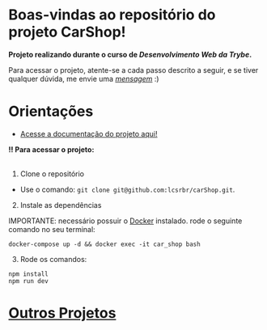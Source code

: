  # Boas-vindas ao repositório do projeto CarShop!

<strong>Projeto realizando durante o curso de _Desenvolvimento Web da Trybe_.</strong>

Para acessar o projeto, atente-se a cada passo descrito a seguir, e se tiver qualquer dúvida, me envie uma _[mensagem](https://portfolio-bay-omega-17.vercel.app/contact)_ :)

# Orientações

  - [Acesse a documentação do projeto aqui!](https://) 

  <summary><strong>‼️ Para acessar o projeto: </strong></summary><br />

  1. Clone o repositório

  - Use o comando: `git clone git@github.com:lcsrbr/carShop.git`.

  2. Instale as dependências

IMPORTANTE: necessário possuir o [Docker](https://docs.docker.com/engine/install/ubuntu/) instalado.
rode o seguinte comando no seu terminal:
```
docker-compose up -d && docker exec -it car_shop bash
```
  3. Rode os comandos:
```
npm install
npm run dev
```

  # [Outros Projetos](https://portfolio-bay-omega-17.vercel.app/projetos)

